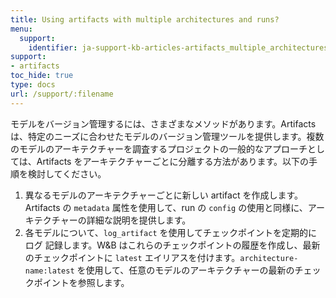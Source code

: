 ```yaml
---
title: Using artifacts with multiple architectures and runs?
menu:
  support:
    identifier: ja-support-kb-articles-artifacts_multiple_architectures_runs
support:
- artifacts
toc_hide: true
type: docs
url: /support/:filename
---
```


モデルをバージョン管理するには、さまざまなメソッドがあります。Artifacts は、特定のニーズに合わせたモデルのバージョン管理ツールを提供します。複数のモデルのアーキテクチャーを調査するプロジェクトの一般的なアプローチとしては、Artifacts をアーキテクチャーごとに分離する方法があります。以下の手順を検討してください。

1. 異なるモデルのアーキテクチャーごとに新しい artifact を作成します。Artifacts の `metadata` 属性を使用して、run の `config` の使用と同様に、アーキテクチャーの詳細な説明を提供します。
2. 各モデルについて、`log_artifact` を使用してチェックポイントを定期的に ログ 記録します。W&B はこれらのチェックポイントの履歴を作成し、最新のチェックポイントに `latest` エイリアスを付けます。`architecture-name:latest` を使用して、任意のモデルのアーキテクチャーの最新のチェックポイントを参照します。

